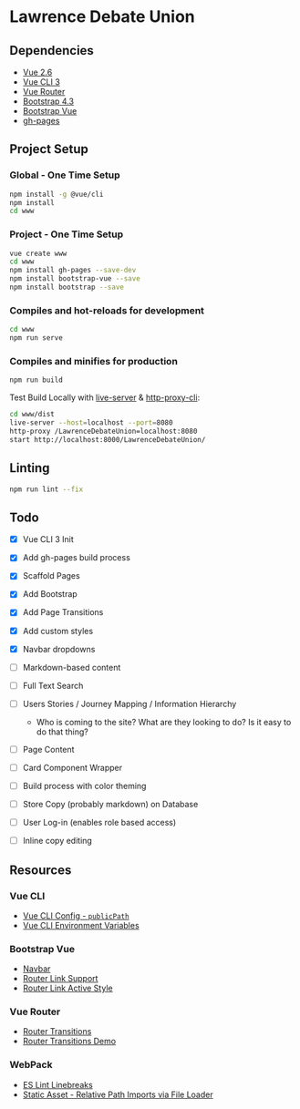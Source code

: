 # Lawrence Debate Union

## Dependencies

* [Vue 2.6](https://vuejs.org/)
* [Vue CLI 3](https://cli.vuejs.org/guide/creating-a-project.html#vue-create)
* [Vue Router](https://router.vuejs.org/)
* [Bootstrap 4.3](https://getbootstrap.com/docs/4.3/getting-started/introduction/)
* [Bootstrap Vue](https://bootstrap-vue.js.org/)
* [gh-pages](https://www.npmjs.com/package/gh-pages)

## Project Setup

### Global - One Time Setup

```bash
npm install -g @vue/cli
npm install
cd www
```

### Project - One Time Setup

```bash
vue create www
cd www
npm install gh-pages --save-dev
npm install bootstrap-vue --save
npm install bootstrap --save
```

### Compiles and hot-reloads for development

```bash
cd www
npm run serve
```

### Compiles and minifies for production

```bash
npm run build
```

Test Build Locally with [live-server](https://www.npmjs.com/package/live-server) & [http-proxy-cli](https://www.npmjs.com/package/http-proxy-cli):

```bash
cd www/dist
live-server --host=localhost --port=8080
http-proxy /LawrenceDebateUnion=localhost:8080
start http://localhost:8000/LawrenceDebateUnion/
```

## Linting

```bash
npm run lint --fix
```

## Todo

* [x] Vue CLI 3 Init
* [x] Add gh-pages build process
* [x] Scaffold Pages
* [x] Add Bootstrap
* [x] Add Page Transitions
* [x] Add custom styles
* [x] Navbar dropdowns
* [ ] Markdown-based content
* [ ] Full Text Search
* [ ] Users Stories / Journey Mapping / Information Hierarchy
  * Who is coming to the site?  What are they looking to do?  Is it easy to do that thing?
* [ ] Page Content
* [ ] Card Component Wrapper
* [ ] Build process with color theming
* [ ] Store Copy (probably markdown) on Database
* [ ] User Log-in (enables role based access)
* [ ] Inline copy editing


## Resources

### Vue CLI

* [Vue CLI Config - `publicPath`](https://cli.vuejs.org/config/#publicpath)
* [Vue CLI Environment Variables](https://cli.vuejs.org/guide/mode-and-env.html#modes)

### Bootstrap Vue

* [Navbar](https://bootstrap-vue.js.org/docs/components/navbar)
* [Router Link Support](https://bootstrap-vue.js.org/docs/reference/router-links/)
* [Router Link Active Style](https://stackoverflow.com/questions/46083220/how-to-vuejs-router-link-active-style)

### Vue Router

* [Router Transitions](https://router.vuejs.org/guide/advanced/transitions.html#per-route-transition)
* [Router Transitions Demo](https://markus.oberlehner.net/blog/vue-router-page-transitions/)

### WebPack

* [ES Lint Linebreaks](https://stackoverflow.com/a/44662845/1366033)
* [Static Asset - Relative Path Imports via File Loader](https://cli.vuejs.org/guide/html-and-static-assets.html#static-assets-handling)
